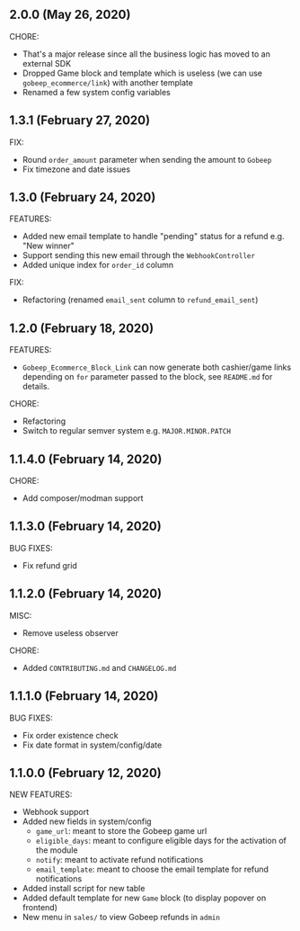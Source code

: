 ## 2.0.0 (May 26, 2020)

CHORE:
* That's a major release since all the business logic has moved to an external SDK
* Dropped Game block and template which is useless (we can use `gobeep_ecommerce/link`) with another template
* Renamed a few system config variables

## 1.3.1 (February 27, 2020)

FIX:
* Round `order_amount` parameter when sending the amount to `Gobeep`
* Fix timezone and date issues

## 1.3.0 (February 24, 2020)

FEATURES:
* Added new email template to handle "pending" status for a refund e.g. "New winner"
* Support sending this new email through the `WebhookController`
* Added unique index for `order_id` column

FIX:
* Refactoring (renamed `email_sent` column to `refund_email_sent`)

## 1.2.0 (February 18, 2020)

FEATURES:
* `Gobeep_Ecommerce_Block_Link` can now generate both cashier/game links depending on `for` parameter passed to the block, see `README.md` for details.

CHORE:
* Refactoring
* Switch to regular semver system e.g. `MAJOR.MINOR.PATCH`

## 1.1.4.0 (February 14, 2020)

CHORE:
* Add composer/modman support

## 1.1.3.0 (February 14, 2020)

BUG FIXES:
* Fix refund grid

## 1.1.2.0 (February 14, 2020)

MISC:
* Remove useless observer

CHORE:
* Added `CONTRIBUTING.md` and `CHANGELOG.md`

## 1.1.1.0 (February 14, 2020)

BUG FIXES:
* Fix order existence check
* Fix date format in system/config/date


## 1.1.0.0 (February 12, 2020)

NEW FEATURES:
* Webhook support
* Added new fields in system/config
  * `game_url`: meant to store the Gobeep game url
  * `eligible_days`: meant to configure eligible days for the activation of the module
  * `notify`: meant to activate refund notifications
  * `email_template`: meant to choose the email template for refund notifications
* Added install script for new table
* Added default template for new `Game` block (to display popover on frontend)
* New menu in `sales/` to view Gobeep refunds in `admin`
